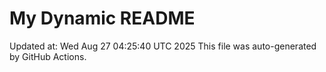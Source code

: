 # My Dynamic README
Updated at: Wed Aug 27 04:25:40 UTC 2025
This file was auto-generated by GitHub Actions.

